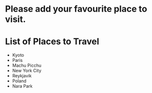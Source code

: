 # Please add your favourite place to visit.

# List of Places to Travel
- Kyoto
- Paris
- Machu Picchu
- New York City
- Reykjavik
- Poland
- Nara Park
